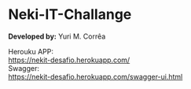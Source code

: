 # Neki-IT-Challange

<b>Developed by:</b> Yuri M. Corrêa

Herouku APP: 
</br> 
https://nekit-desafio.herokuapp.com/
</br>
Swagger: 
</br>
https://nekit-desafio.herokuapp.com/swagger-ui.html
